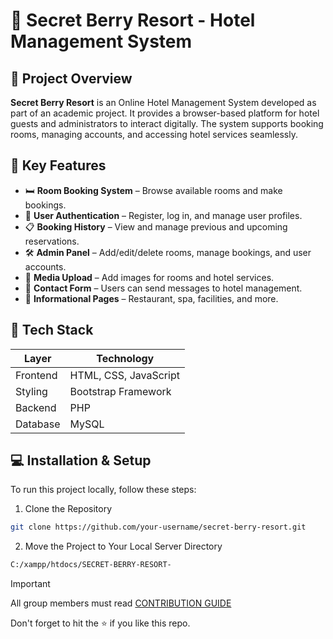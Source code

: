 # 🌴 Secret Berry Resort - Hotel Management System

## 📖 Project Overview

**Secret Berry Resort** is an Online Hotel Management System developed as part of an academic project. It provides a browser-based platform for hotel guests and administrators to interact digitally. The system supports booking rooms, managing accounts, and accessing hotel services seamlessly.


## 🚀 Key Features

- 🛏️ **Room Booking System** – Browse available rooms and make bookings.
- 👤 **User Authentication** – Register, log in, and manage user profiles.
- 📋 **Booking History** – View and manage previous and upcoming reservations.
- 🛠️ **Admin Panel** – Add/edit/delete rooms, manage bookings, and user accounts.
- 📸 **Media Upload** – Add images for rooms and hotel services.
- 📩 **Contact Form** – Users can send messages to hotel management.
- 🧾 **Informational Pages** – Restaurant, spa, facilities, and more.


## 🧱 Tech Stack

| Layer       | Technology         |
|-------------|--------------------|
| Frontend    | HTML, CSS, JavaScript |
| Styling     | Bootstrap Framework |
| Backend     | PHP                 |
| Database    | MySQL              |


## 💻 Installation & Setup

To run this project locally, follow these steps:

01. Clone the Repository

```bash
git clone https://github.com/your-username/secret-berry-resort.git
```
02.  Move the Project to Your Local Server Directory

```bash
C:/xampp/htdocs/SECRET-BERRY-RESORT-
```

> [!IMPORTANT]  
> All group members must read [CONTRIBUTION GUIDE](.github/CONTRIBUTING.md)

Don't forget to hit the :star: if you like this repo.